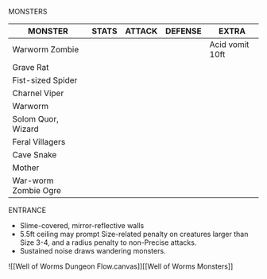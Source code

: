 MONSTERS

| MONSTER              | STATS | ATTACK | DEFENSE | EXTRA           |
| -------------------- | ----- | ------ | ------- | --------------- |
| Warworm Zombie       |       |        |         | Acid vomit 10ft |
| Grave Rat            |       |        |         |                 |
| Fist-sized Spider    |       |        |         |                 |
| Charnel Viper        |       |        |         |                 |
| Warworm              |       |        |         |                 |
| Solom Quor, Wizard   |       |        |         |                 |
| Feral Villagers      |       |        |         |                 |
| Cave Snake           |       |        |         |                 |
| Mother               |       |        |         |                 |
| War-worm Zombie Ogre |       |        |         |                 |
ENTRANCE
- Slime-covered, mirror-reflective walls
- 5.5ft ceiling may prompt Size-related penalty on creatures larger than Size 3-4, and a radius penalty to non-Precise attacks.
- Sustained noise draws wandering monsters.

![[Well of Worms Dungeon Flow.canvas]][[Well of Worms Monsters]]